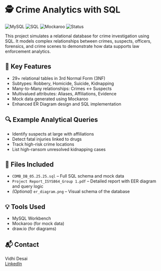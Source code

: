 # 🕵️ Crime Analytics with SQL
![MySQL](https://img.shields.io/badge/Database-MySQL-blue?logo=mysql)
![SQL](https://img.shields.io/badge/Language-SQL-red?logo=sqlite)
![Mockaroo](https://img.shields.io/badge/Data-Mockaroo-yellow)
![Status](https://img.shields.io/badge/Project-Completed-brightgreen)

This project simulates a relational database for crime investigation using SQL. It models complex relationships between crimes, suspects, officers, forensics, and crime scenes to demonstrate how data supports law enforcement analytics.


## 🧱 Key Features
- 29+ relational tables in 3rd Normal Form (3NF)
- Subtypes: Robbery, Homicide, Suicide, Kidnapping
- Many-to-Many relationships: Crimes ↔ Suspects
- Multivalued attributes: Aliases, Affiliations, Evidence
- Mock data generated using Mockaroo
- Enhanced ER Diagram design and SQL implementation

## 🔍 Example Analytical Queries
- Identify suspects at large with affiliations
- Detect fatal injuries linked to drugs
- Track high-risk crime locations
- List high-ransom unresolved kidnapping cases

## 📁 Files Included
- `CDMB_DB_05.25.25.sql` – Full SQL schema and mock data
- `Project Report_ISYS864_Group 1.pdf` – Detailed report with EER diagram and query logic
- *(Optional)* `er_diagram.png` – Visual schema of the database

## 💡 Tools Used
- MySQL Workbench  
- Mockaroo (for mock data)  
- draw.io (for diagrams)

## 📬 Contact
Vidhi Desai  
[LinkedIn](https://www.linkedin.com/in/Vidhidesai27)  
